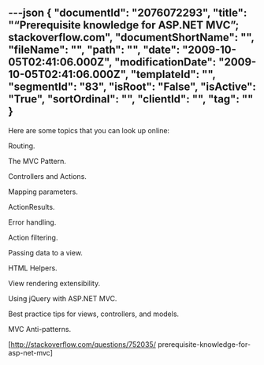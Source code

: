 ---json
{
  "documentId": "2076072293",
  "title": "“Prerequisite knowledge for ASP.NET MVC”; stackoverflow.com",
  "documentShortName": "",
  "fileName": "",
  "path": "",
  "date": "2009-10-05T02:41:06.000Z",
  "modificationDate": "2009-10-05T02:41:06.000Z",
  "templateId": "",
  "segmentId": "83",
  "isRoot": "False",
  "isActive": "True",
  "sortOrdinal": "",
  "clientId": "",
  "tag": ""
}
---

Here are some topics that you can look up online:

Routing.

The MVC Pattern.

Controllers and Actions.

Mapping parameters.

ActionResults.

Error handling.

Action filtering.

Passing data to a view.

HTML Helpers.

View rendering extensibility.

Using jQuery with ASP.NET MVC.

Best practice tips for views, controllers, and models.

MVC Anti-patterns.

[http://stackoverflow.com/questions/752035/
    prerequisite-knowledge-for-asp-net-mvc]
